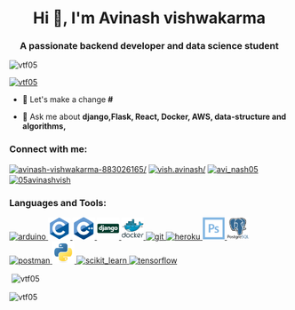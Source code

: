 <h1 align="center">Hi 👋, I'm Avinash vishwakarma</h1>
<h3 align="center">A passionate backend developer and data science student</h3>

<p align="left"> <img src="https://komarev.com/ghpvc/?username=vtf05&label=Profile%20views&color=0e75b6&style=flat" alt="vtf05" /> </p>

<p align="left"> <a href="https://github.com/ryo-ma/github-profile-trophy"><img src="https://github-profile-trophy.vercel.app/?username=vtf05" alt="vtf05" /></a> </p>

- 🌱 Let's make a change **#**

- 💬 Ask me about **django,Flask, React, Docker, AWS, data-structure and algorithms,**

<h3 align="left">Connect with me:</h3>
<p align="left">
<a href="https://linkedin.com/in/avinash-vishwakarma-883026165/" target="blank"><img align="center" src="https://cdn.jsdelivr.net/npm/simple-icons@3.0.1/icons/linkedin.svg" alt="avinash-vishwakarma-883026165/" height="30" width="40" /></a>
<a href="https://instagram.com/vish.avinash/" target="blank"><img align="center" src="https://cdn.jsdelivr.net/npm/simple-icons@3.0.1/icons/instagram.svg" alt="vish.avinash/" height="30" width="40" /></a>
<a href="https://www.codechef.com/users/avi_nash05" target="blank"><img align="center" src="https://cdn.jsdelivr.net/npm/simple-icons@3.1.0/icons/codechef.svg" alt="avi_nash05" height="30" width="40" /></a>
<a href="https://www.hackerrank.com/05avinashvish" target="blank"><img align="center" src="https://cdn.jsdelivr.net/npm/simple-icons@3.0.1/icons/hackerrank.svg" alt="05avinashvish" height="30" width="40" /></a>
</p>

<h3 align="left">Languages and Tools:</h3>
<p align="left"> <a href="https://www.arduino.cc/" target="_blank"> <img src="https://cdn.worldvectorlogo.com/logos/arduino-1.svg" alt="arduino" width="40" height="40"/> </a> <a href="https://www.cprogramming.com/" target="_blank"> <img src="https://raw.githubusercontent.com/devicons/devicon/master/icons/c/c-original.svg" alt="c" width="40" height="40"/> </a> <a href="https://www.w3schools.com/cpp/" target="_blank"> <img src="https://raw.githubusercontent.com/devicons/devicon/master/icons/cplusplus/cplusplus-original.svg" alt="cplusplus" width="40" height="40"/> </a> <a href="https://www.djangoproject.com/" target="_blank"> <img src="https://raw.githubusercontent.com/devicons/devicon/master/icons/django/django-original.svg" alt="django" width="40" height="40"/> </a> <a href="https://www.docker.com/" target="_blank"> <img src="https://raw.githubusercontent.com/devicons/devicon/master/icons/docker/docker-original-wordmark.svg" alt="docker" width="40" height="40"/> </a> <a href="https://git-scm.com/" target="_blank"> <img src="https://www.vectorlogo.zone/logos/git-scm/git-scm-icon.svg" alt="git" width="40" height="40"/> </a> <a href="https://heroku.com" target="_blank"> <img src="https://www.vectorlogo.zone/logos/heroku/heroku-icon.svg" alt="heroku" width="40" height="40"/> </a> <a href="https://www.photoshop.com/en" target="_blank"> <img src="https://raw.githubusercontent.com/devicons/devicon/master/icons/photoshop/photoshop-line.svg" alt="photoshop" width="40" height="40"/> </a> <a href="https://www.postgresql.org" target="_blank"> <img src="https://raw.githubusercontent.com/devicons/devicon/master/icons/postgresql/postgresql-original-wordmark.svg" alt="postgresql" width="40" height="40"/> </a> <a href="https://postman.com" target="_blank"> <img src="https://www.vectorlogo.zone/logos/getpostman/getpostman-icon.svg" alt="postman" width="40" height="40"/> </a> <a href="https://www.python.org" target="_blank"> <img src="https://raw.githubusercontent.com/devicons/devicon/master/icons/python/python-original.svg" alt="python" width="40" height="40"/> </a> <a href="https://scikit-learn.org/" target="_blank"> <img src="https://upload.wikimedia.org/wikipedia/commons/0/05/Scikit_learn_logo_small.svg" alt="scikit_learn" width="40" height="40"/> </a> <a href="https://www.tensorflow.org" target="_blank"> <img src="https://www.vectorlogo.zone/logos/tensorflow/tensorflow-icon.svg" alt="tensorflow" width="40" height="40"/> </a> </p>

<p>&nbsp;<img align="center" src="https://github-readme-stats.vercel.app/api?username=vtf05&show_icons=true&locale=en" alt="vtf05" /></p>

<p><img align="center" src="https://github-readme-streak-stats.herokuapp.com/?user=vtf05&" alt="vtf05" /></p>
